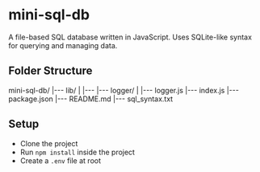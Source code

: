 # mini-sql-db

A file-based SQL database written in JavaScript. Uses SQLite-like syntax for querying and managing data.

## Folder Structure

mini-sql-db/
|--- lib/
|    |---
|--- logger/
|    |--- logger.js
|--- index.js
|--- package.json
|--- README.md
|--- sql_syntax.txt

## Setup

- Clone the project
- Run `npm install` inside the project
- Create a `.env` file at root
